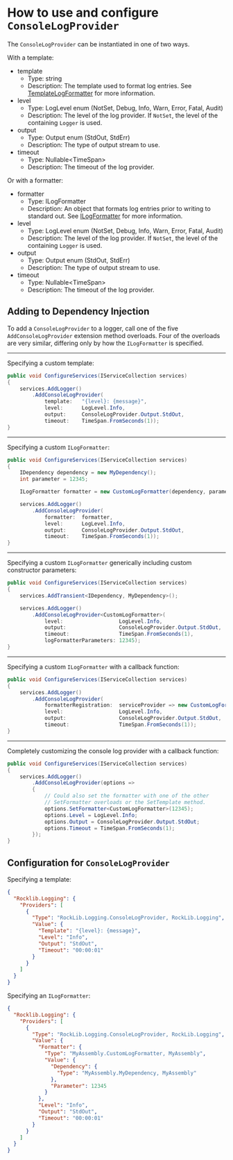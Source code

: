 # How to use and configure `ConsoleLogProvider`

The `ConsoleLogProvider` can be instantiated in one of two ways.

With a template:
- template
  - Type: string
  - Description: The template used to format log entries. See [TemplateLogFormatter](Formatting.md#template) for more information.
- level
  - Type: LogLevel enum (NotSet, Debug, Info, Warn, Error, Fatal, Audit)
  - Description: The level of the log provider. If `NotSet`, the level of the containing `Logger` is used.
- output
  - Type: Output enum (StdOut, StdErr)
  - Description: The type of output stream to use.
- timeout
  - Type: Nullable\<TimeSpan\>
  - Description: The timeout of the log provider.

Or with a formatter:
- formatter
  - Type: ILogFormatter
  - Description: An object that formats log entries prior to writing to standard out. See [ILogFormatter](Formatting.md#ilogformatter) for more information.
- level
  - Type: LogLevel enum (NotSet, Debug, Info, Warn, Error, Fatal, Audit)
  - Description: The level of the log provider. If `NotSet`, the level of the containing `Logger` is used.
- output
  - Type: Output enum (StdOut, StdErr)
  - Description: The type of output stream to use.
- timeout
  - Type: Nullable\<TimeSpan\>
  - Description: The timeout of the log provider.

## Adding to Dependency Injection

To add a `ConsoleLogProvider` to a logger, call one of the five `AddConsoleLogProvider` extension method overloads. Four of the overloads are very similar, differing only by how the `ILogFormatter` is specified.

---
Specifying a custom template:

```c#
public void ConfigureServices(IServiceCollection services)
{
    services.AddLogger()
        .AddConsoleLogProvider(
            template:   "{level}: {message}",
            level:      LogLevel.Info,
            output:     ConsoleLogProvider.Output.StdOut,
            timeout:    TimeSpan.FromSeconds(1));
}
```
---
Specifying a custom `ILogFormatter`:

```c#
public void ConfigureServices(IServiceCollection services)
{
    IDependency dependency = new MyDependency();
    int parameter = 12345;

    ILogFormatter formatter = new CustomLogFormatter(dependency, parameter);

    services.AddLogger()
        .AddConsoleLogProvider(
            formatter:  formatter,
            level:      LogLevel.Info,
            output:     ConsoleLogProvider.Output.StdOut,
            timeout:    TimeSpan.FromSeconds(1));
}
```
---
Specifying a custom `ILogFormatter` generically including custom constructor parameters:

```c#
public void ConfigureServices(IServiceCollection services)
{
    services.AddTransient<IDependency, MyDependency>();

    services.AddLogger()
        .AddConsoleLogProvider<CustomLogFormatter>(
            level:                  LogLevel.Info,
            output:                 ConsoleLogProvider.Output.StdOut,
            timeout:                TimeSpan.FromSeconds(1),
            logFormatterParameters: 12345);
}
```
---
Specifying a custom `ILogFormatter` with a callback function:

```c#
public void ConfigureServices(IServiceCollection services)
{
    services.AddLogger()
        .AddConsoleLogProvider(
            formatterRegistration:  serviceProvider => new CustomLogFormatter(new MyDependency(), 12345),
            level:                  LogLevel.Info,
            output:                 ConsoleLogProvider.Output.StdOut,
            timeout:                TimeSpan.FromSeconds(1));
}
```
---
Completely customizing the console log provider with a callback function:
```c#
public void ConfigureServices(IServiceCollection services)
{
    services.AddLogger()
        .AddConsoleLogProvider(options =>
        {
            // Could also set the formatter with one of the other
            // SetFormatter overloads or the SetTemplate method.
            options.SetFormatter<CustomLogFormatter>(12345);
            options.Level = LogLevel.Info;
            options.Output = ConsoleLogProvider.Output.StdOut;
            options.Timeout = TimeSpan.FromSeconds(1);
        });
}
```

## Configuration for `ConsoleLogProvider`

Specifying a template:

```json
{
  "Rocklib.Logging": {
    "Providers": [
      {
        "Type": "RockLib.Logging.ConsoleLogProvider, RockLib.Logging",
        "Value": {
          "Template": "{level}: {message}",
          "Level": "Info",
          "Output": "StdOut",
          "Timeout": "00:00:01"
        }
      }
    ]
  }
}
```

Specifying an `ILogFormatter`:

```json
{
  "Rocklib.Logging": {
    "Providers": [
      {
        "Type": "RockLib.Logging.ConsoleLogProvider, RockLib.Logging",
        "Value": {
          "Formatter": {
            "Type": "MyAssembly.CustomLogFormatter, MyAssembly",
            "Value": {
              "Dependency": {
                "Type": "MyAssembly.MyDependency, MyAssembly"
              },
              "Parameter": 12345
            }
          },
          "Level": "Info",
          "Output": "StdOut",
          "Timeout": "00:00:01"
        }
      }
    ]
  }
}
```

